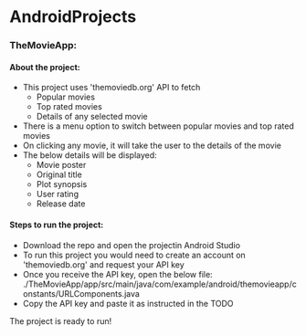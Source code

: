 # AndroidProjects

### TheMovieApp:

#### About the project:
* This project uses 'themoviedb.org' API to fetch 
  - Popular movies
  - Top rated movies
  - Details of any selected movie
* There is a menu option to switch between popular movies and top rated movies
* On clicking any movie, it will take the user to the details of the movie
* The below details will be displayed:
  - Movie poster
  - Original title
  - Plot synopsis
  - User rating
  - Release date

#### Steps to run the project:
* Download the repo and open the projectin Android Studio
* To run this project you would need to create an account on 'themoviedb.org' and request your API key
* Once you receive the API key, open the below file:
  ./TheMovieApp/app/src/main/java/com/example/android/themovieapp/constants/URLComponents.java
* Copy the API key and paste it as instructed in the TODO

The project is ready to run!
